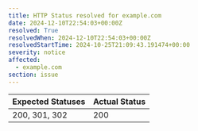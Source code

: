 ```yaml
---
title: HTTP Status resolved for example.com
date: 2024-12-10T22:54:03+00:00Z
resolved: True
resolvedWhen: 2024-12-10T22:54:03+00:00Z
resolvedStartTime: 2024-10-25T21:09:43.191474+00:00
severity: notice
affected:
  - example.com
section: issue
---
```


| Expected Statuses | Actual Status  |
|-------------------|----------------|
| 200, 301, 302 | 200 |
